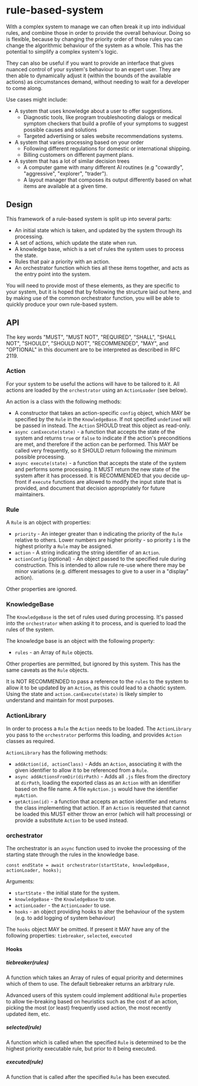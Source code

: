 # rule-based-system

With a complex system to manage we can often break it up into individual rules,
and combine those in order to provide the overall behaviour. Doing so is
flexible, because by changing the priority order of those rules you can change
the algorithmic behaviour of the system as a whole. This has the potential to
simplify a complex system's logic.

They can also be useful if you want to provide an interface that gives nuanced
control of your system's behaviour to an expert user. They are then able to
dynamically adjust it (within the bounds of the available actions) as
circumstances demand, without needing to wait for a developer to come along.

Use cases might include:

* A system that uses knowledge about a user to offer suggestions.
  * Diagnostic tools, like program troubleshooting dialogs or medical symptom
    checkers that build a profile of your symptoms to suggest possible causes
    and solutions
  * Targeted advertising or sales website recommendations systems.
* A system that varies processing based on your order
  * Following different regulations for domestic or international shipping.
  * Billing customers on different payment plans.
* A system that has a lot of similar decision trees
  * A computer game with many different AI routines (e.g "cowardly",
   "aggressive", "explorer", "trader").
  * A layout manager that composes its output differently based on what items
    are available at a given time.

## Design

This framework of a rule-based system is split up into several parts:

* An initial state which is taken, and updated by the system through its
  processing.
* A set of actions, which update the state when run.
* A knowledge base, which is a set of rules the system uses to process the state.
* Rules that pair a priority with an action.
* An orchestrator function which ties all these items together, and acts as the
  entry point into the system.

You will need to provide most of these elements, as they are specific to your
system, but it is hoped that by following the structure laid out here, and
by making use of the common orchestrator function, you will be able to quickly
produce your own rule-based system.

## API

The key words "MUST", "MUST NOT", "REQUIRED", "SHALL", "SHALL NOT", "SHOULD",
"SHOULD NOT", "RECOMMENDED",  "MAY", and "OPTIONAL" in this document are to be
interpreted as described in RFC 2119.

### Action

For your system to be useful the actions will have to be tailored to it. All
actions are loaded by the `orchestrator` using an `ActionLoader` (see below).

An action is a class with the following methods:

* A constructor that takes an action-specific `config` object, which MAY be
  specified by the `Rule` in the `KnowledgeBase`. If not specified `undefined`
  will be passed in instead. The `Action` SHOULD treat this object as read-only.
* `async canExecute(state)` - a function that accepts the state of the
  system and returns `true` or `false` to indicate if the action's preconditions
  are met, and therefore if the action can be performed. This MAY be called very
  frequently, so it SHOULD return following the minimum possible processing.
* `async execute(state)` - a function that accepts the state of the
  system and performs some processing. It MUST return the new state of the
  system after it has processed. It is RECOMMENDED that you decide up-front if
  `execute` functions are allowed to modify the input state that is provided,
  and document that decision appropriately for future maintainers.

### Rule

A `Rule` is an object with properties:

* `priority` - An integer greater than `0` indicating the priority of the `Rule`
  relative to others. Lower numbers are higher priority - so priority `1` is the
  highest priority a `Rule` may be assigned.
* `action` - A string indicating the string identifier of an `Action`.
* `actionConfig` (optional) - An object passed to the specified rule during
  construction. This is intended to allow rule re-use where there may be minor
  variations (e.g. different messages to give to a user in a "display" action).

Other properties are ignored.

### KnowledgeBase

The `KnowledgeBase` is the set of rules used during processing. It's passed into
the `orchestrator` when asking it to process, and is queried to load the rules
of the system.

The knowledge base is an object with the following property:

* `rules` - an Array of `Rule` objects.

Other properties are permitted, but ignored by this system. This has the same
caveats as the `Rule` objects.

It is NOT RECOMMENDED to pass a reference to the `rules` to the system to allow
it to be updated by an `Action`, as this could lead to a chaotic system. Using
the state and `action.canExecute(state)` is likely simpler to understand and
maintain for most purposes.


### ActionLibrary

In order to process a `Rule` the `Action` needs to be loaded. The `ActionLibrary`
you pass to the `orchestrator` performs this loading, and provides `Action`
classes as required.


`ActionLibrary` has the following methods:

* `addAction(id, actionClass)` - Adds an `Action`, associating it with the given
  identifier to allow it to be referenced from a `Rule`.
* `async addActionsFromDir(dirPath)` - Adds all `.js` files from the directory
  at `dirPath`, loading the exported class as an `Action` with an identifier
  based on the file name. A file `myAction.js` would have the identifier
  `myAction`.
* `getAction(id)` - a function that accepts an action identifier
  and returns the class implementing that action. If an `Action` is requested
  that cannot be loaded this MUST either throw an error (which will halt
  processing) or provide a substitute `Action` to be used instead.

### orchestrator

The orchestrator is an `async` function used to invoke the processing of the
starting state through the rules in the knowledge base.

```
const endState = await orchestrator(startState, knowledgeBase, actionLoader, hooks);
```

Arguments:
* `startState` - the initial state for the system.
* `knowledgeBase` - the `KnowledgeBase` to use.
* `actionLoader` - the `ActionLoader` to use.
* `hooks` - an object providing hooks to alter the behaviour of the system (e.g.
  to add logging of system behaviour)

The `hooks` object MAY be omitted. If present it MAY have any of the following
properties: `tiebreaker`, `selected`, `executed`

#### Hooks

##### tiebreaker(rules)

A function which takes an Array of rules of equal priority and determines which
of them to use. The default tiebreaker returns an arbitrary rule.

Advanced users of this system could implement additional `Rule` properties to
allow tie-breaking based on heuristics such as the cost of an action, picking
the most (or least) frequently used action, the most recently updated item, etc.

##### selected(rule)

A function which is called when the specified `Rule` is determined to be the
highest priority executable rule, but prior to it being executed.

##### executed(rule)

A function that is called after the specified `Rule` has been executed.
